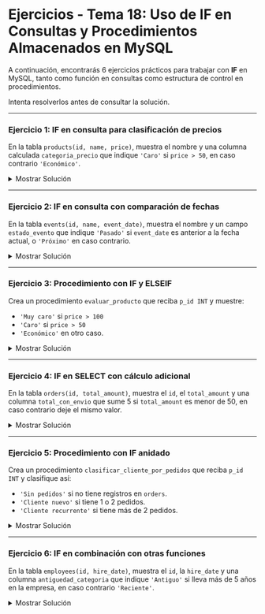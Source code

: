 # **Ejercicios - Tema 18: Uso de IF en Consultas y Procedimientos Almacenados en MySQL**

A continuación, encontrarás 6 ejercicios prácticos para trabajar con **IF** en MySQL, tanto como función en consultas como estructura de control en procedimientos.

Intenta resolverlos antes de consultar la solución.

---

### **Ejercicio 1: IF en consulta para clasificación de precios**

En la tabla `products(id, name, price)`, muestra el nombre y una columna calculada `categoria_precio` que indique `'Caro'` si `price > 50`, en caso contrario `'Económico'`.

<details><summary>Mostrar Solución</summary>

```sql
SELECT name,
       IF(price > 50, 'Caro', 'Económico') AS categoria_precio
FROM products;
```

</details>

---

### **Ejercicio 2: IF en consulta con comparación de fechas**

En la tabla `events(id, name, event_date)`, muestra el nombre y un campo `estado_evento` que indique `'Pasado'` si `event_date` es anterior a la fecha actual, o `'Próximo'` en caso contrario.

<details><summary>Mostrar Solución</summary>

```sql
SELECT name,
       IF(event_date < CURDATE(), 'Pasado', 'Próximo') AS estado_evento
FROM events;
```

</details>

---

### **Ejercicio 3: Procedimiento con IF y ELSEIF**

Crea un procedimiento `evaluar_producto` que reciba `p_id INT` y muestre:

- `'Muy caro'` si `price > 100`
- `'Caro'` si `price > 50`
- `'Económico'` en otro caso.

<details><summary>Mostrar Solución</summary>

```sql
DELIMITER $$
CREATE PROCEDURE evaluar_producto(IN p_id INT)
BEGIN
  DECLARE v_precio DECIMAL(10,2);
  SELECT price INTO v_precio FROM products WHERE id = p_id;

  IF v_precio > 100 THEN
    SELECT 'Muy caro' AS resultado;
  ELSEIF v_precio > 50 THEN
    SELECT 'Caro' AS resultado;
  ELSE
    SELECT 'Económico' AS resultado;
  END IF;
END $$
DELIMITER ;
```

</details>

---

### **Ejercicio 4: IF en SELECT con cálculo adicional**

En la tabla `orders(id, total_amount)`, muestra el `id`, el `total_amount` y una columna `total_con_envio` que sume 5 si `total_amount` es menor de 50, en caso contrario deje el mismo valor.

<details><summary>Mostrar Solución</summary>

```sql
SELECT id,
       total_amount,
       IF(total_amount < 50, total_amount + 5, total_amount) AS total_con_envio
FROM orders;
```

</details>

---

### **Ejercicio 5: Procedimiento con IF anidado**

Crea un procedimiento `clasificar_cliente_por_pedidos` que reciba `p_id INT` y clasifique así:

- `'Sin pedidos'` si no tiene registros en `orders`.
- `'Cliente nuevo'` si tiene 1 o 2 pedidos.
- `'Cliente recurrente'` si tiene más de 2 pedidos.

<details><summary>Mostrar Solución</summary>

```sql
DELIMITER $$
CREATE PROCEDURE clasificar_cliente_por_pedidos(IN p_id INT)
BEGIN
  DECLARE v_total_pedidos INT;
  SELECT COUNT(*) INTO v_total_pedidos FROM orders WHERE customer_id = p_id;

  IF v_total_pedidos = 0 THEN
    SELECT 'Sin pedidos' AS categoria;
  ELSEIF v_total_pedidos <= 2 THEN
    SELECT 'Cliente nuevo' AS categoria;
  ELSE
    SELECT 'Cliente recurrente' AS categoria;
  END IF;
END $$
DELIMITER ;
```

</details>

---

### **Ejercicio 6: IF en combinación con otras funciones**

En la tabla `employees(id, hire_date)`, muestra el `id`, la `hire_date` y una columna `antiguedad_categoria` que indique `'Antiguo'` si lleva más de 5 años en la empresa, en caso contrario `'Reciente'`.

<details><summary>Mostrar Solución</summary>

```sql
SELECT id,
       hire_date,
       IF(TIMESTAMPDIFF(YEAR, hire_date, CURDATE()) > 5, 'Antiguo', 'Reciente') AS antiguedad_categoria
FROM employees;
```

</details>
